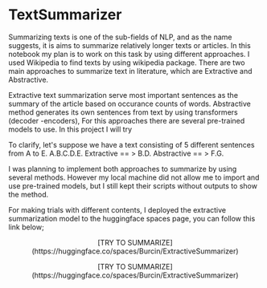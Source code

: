 # TextSummarizer


Summarizing texts is one of the sub-fields of NLP, and as the name suggests, it is aims to summarize relatively longer texts or articles. In this notebook my plan is to work on this task by using different approaches. I used Wikipedia to find texts by using wikipedia package. There are two main approaches to summarize text in literature, which are Extractive and Abstractive.

Extractive text summarization serve most important sentences as the summary of the article based on occurance counts of words.
Abstractive method generates its own sentences from text by using transformers (decoder -encoders), For this approaches there are several pre-trained models to use. In this project I will try

To clarify, let's suppose we have a text consisting of 5 different sentences from A to E.
A.B.C.D.E.
Extractive == > B.D.
Abstractive == > F.G.

I was planning to implement both approaches to summarize by using several methods. However my local machine did not allow me to import and use pre-trained models, but I still kept their scripts without outputs to show the method. 

For making trials with different contents, I deployed the extractive summarization model to the huggingface spaces page, you can follow this link below;

<center>[TRY TO SUMMARIZE](https://huggingface.co/spaces/Burcin/ExtractiveSummarizer)</center>

<p align="center">
    [TRY TO SUMMARIZE](https://huggingface.co/spaces/Burcin/ExtractiveSummarizer)
</p>
